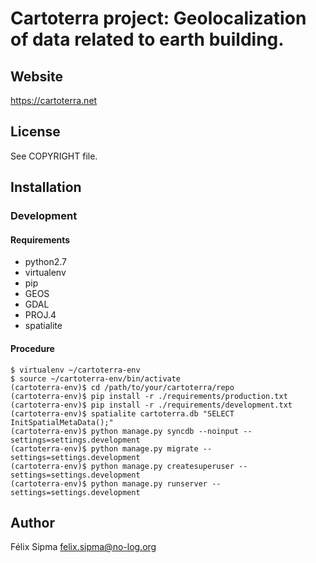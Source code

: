 # Cartoterra project: Geolocalization of data related to earth building.

## Website

https://cartoterra.net

## License

See COPYRIGHT file.

## Installation

### Development

#### Requirements

- python2.7
- virtualenv
- pip
- GEOS
- GDAL
- PROJ.4
- spatialite

#### Procedure

```shell
$ virtualenv ~/cartoterra-env
$ source ~/cartoterra-env/bin/activate
(cartoterra-env)$ cd /path/to/your/cartoterra/repo
(cartoterra-env)$ pip install -r ./requirements/production.txt
(cartoterra-env)$ pip install -r ./requirements/development.txt
(cartoterra-env)$ spatialite cartoterra.db "SELECT InitSpatialMetaData();"
(cartoterra-env)$ python manage.py syncdb --noinput --settings=settings.development
(cartoterra-env)$ python manage.py migrate --settings=settings.development
(cartoterra-env)$ python manage.py createsuperuser --settings=settings.development
(cartoterra-env)$ python manage.py runserver --settings=settings.development
```

## Author

Félix Sipma felix.sipma@no-log.org
